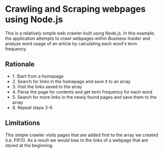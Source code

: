 <h1>Crawling and Scraping webpages using Node.js</h1>
<p> This is a relatively simple web crawler built using Node.js. In this example, the application attempts to crawl webpages within Business Insider and analyze word usage of an article by calculating each word's term frequency.</p>

<h2>Rationale</h2>
<ul>
  <li>1. Start from a homepage</li>
  <li>2. Search for links in the homepage and save it to an array</li>
  <li>3. Visit the links saved to the array</li>
  <li>4. Parse the page for contents and get term frequency for each word</li>
  <li>5. Search for more links in the newly found pages and save them to the array</li>
  <li>6. Repeat steps 3-6</li>
</ul>

<h2>Limitations</h2>
<p>This simple crawler visits pages that are added first to the array we created (i.e. FIFO). As a result we would bias to the links of a webpage that are stored at the beginning.</p>
